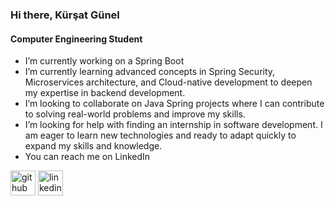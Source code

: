 ### Hi there, Kürşat Günel
####  Computer Engineering Student

- I’m currently working on a Spring Boot
- I’m currently learning advanced concepts in Spring Security, Microservices architecture, and Cloud-native development to deepen my expertise in backend development. 
- I’m looking to collaborate on  Java Spring projects where I can contribute to solving real-world problems and improve my skills.
- I’m looking for help with finding an internship in software development. I am eager to learn new technologies and ready to adapt quickly to expand my skills and knowledge.
- You can reach me on LinkedIn 


[<img src='https://cdn.jsdelivr.net/npm/simple-icons@3.0.1/icons/github.svg' alt='github' height='40'>](https://github.com/kursatgunel)  [<img src='https://cdn.jsdelivr.net/npm/simple-icons@3.0.1/icons/linkedin.svg' alt='linkedin' height='40'>](https://www.linkedin.com/in/kursatgunel/) 
